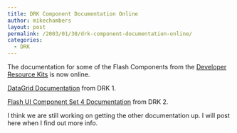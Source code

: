 ```yaml
---
title: DRK Component Documentation Online
author: mikechambers
layout: post
permalink: /2003/01/30/drk-component-documentation-online/
categories:
  - DRK
---
```



The documentation for some of the Flash Components from the [Developer Resource Kits][1] is now online.

[DataGrid Documentation][2] from DRK 1.

[Flash UI Component Set 4 Documentation][3] from DRK 2.

I think we are still working on getting the other documentation up. I will post here when I find out more info.

 [1]: http://www.macromedia.com/software/drk/
 [2]: http://www.macromedia.com/software/drk/productinfo/product_overview/volume1/flash_components.html#1
 [3]: http://www.macromedia.com/software/drk/productinfo/product_overview/volume2/flash_components.html